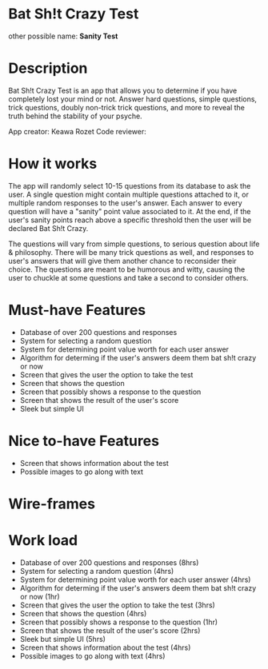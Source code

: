 # Bat Sh!t Crazy Test
other possible name: __Sanity Test__

# Description
Bat Sh!t Crazy Test is an app that allows you to determine if you have completely lost your mind or not. Answer hard questions, simple questions, trick questions, doubly non-trick trick questions, and more to reveal the truth behind the stability of your psyche.

App creator: Keawa Rozet
Code reviewer: 
# How it works
  The app will randomly select 10-15 questions from its database to ask the user. A single question might contain multiple questions attached to it, or multiple random responses to the user's answer. Each answer to every question will have a "sanity" point value associated to it. At the end, if the user's sanity points reach above a specific threshold then the user will be declared Bat Sh!t Crazy.  
    
  The questions will vary from simple questions, to serious question about life & philosophy. There will be many trick questions as well, and responses to user's answers that will give them another chance to reconsider their choice. The questions are meant to be humorous and witty, causing the user to chuckle at some questions and take a second to consider others.
# Must-have Features  
  - Database of over 200 questions and responses
  - System for selecting a random question
  - System for determining point value worth for each user answer
  - Algorithm for determing if the user's answers deem them bat sh!t crazy or now
  - Screen that gives the user the option to take the test
  - Screen that shows the question
  - Screen that possibly shows a response to the question
  - Screen that shows the result of the user's score
  - Sleek but simple UI
  
# Nice to-have Features  
  - Screen that shows information about the test
  - Possible images to go along with text
# Wire-frames

# Work load
- Database of over 200 questions and responses (8hrs)
- System for selecting a random question (4hrs)
- System for determining point value worth for each user answer (4hrs)
- Algorithm for determing if the user's answers deem them bat sh!t crazy or now (1hr)
- Screen that gives the user the option to take the test (3hrs)
- Screen that shows the question (4hrs)
- Screen that possibly shows a response to the question (1hr)
- Screen that shows the result of the user's score (2hrs)
- Sleek but simple UI (5hrs)
- Screen that shows information about the test (4hrs)
- Possible images to go along with text (4hrs)
